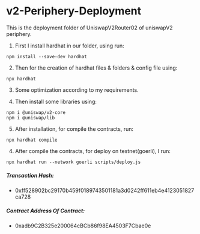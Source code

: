 # v2-Periphery-Deployment

This is the deployment folder of UniswapV2Router02 of uniswapV2 periphery.

1. First I install hardhat in our folder, using run:
```
npm install --save-dev hardhat
```

2. Then for the creation of hardhat files & folders & config file using:
```
npx hardhat
```

3. Some optimization according to my requirements.

4. Then install some libraries using:
```
npm i @uniswap/v2-core
npm i @uniswap/lib
```

5. After installation, for compile the contracts, run:
```
npx hardhat compile
```

4. After compile the contracts, for deploy on testnet(goerli), I run:
```
npx hardhat run --network goerli scripts/deploy.js
```

##### Transaction Hash:
- 0xff528902bc29170b459f0189743501181a3d0242ff611eb4e4123051827ca728

##### Contract Address Of Contract:
- 0xadb9C2B325e200064cBCb86f98EA4503F7Cbae0e